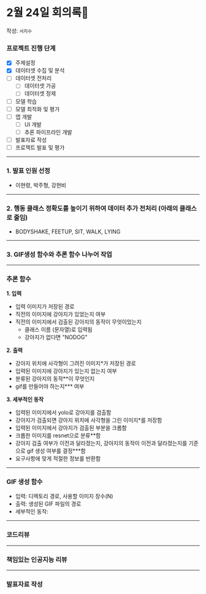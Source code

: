 # 2월 24일 회의록🐋
작성: `서지수`

### 프로젝트 진행 단계
- [x] 주제설정
- [x] 데이터셋 수집 및 분석
- [ ] 데이터셋 전처리
  - [ ] 데이터셋 가공
  - [ ] 데이터셋 정제
- [ ] 모델 학습
- [ ] 모델 최적화 및 평가
- [ ] 앱 개발
  - [ ] UI 개발
  - [ ] 추론 파이프라인 개발
- [ ] 발표자료 작성
- [ ] 프로젝트 발표 및 평가

---

### 1. 발표 인원 선정
 * 이현령, 박주형, 강현비

---

### 2. 행동 클래스 정확도를 높이기 위하여 데이터 추가 전처리 (아래의 클래스로 줄임)
* BODYSHAKE, FEETUP, SIT, WALK, LYING

---

### 3. GIF생성 함수와 추론 함수 나누어 작업

---

### 추론 함수
**1. 입력** 
   * 입력 이미지가 저장된 경로
   * 직전의 이미지에 강아지가 있었는지 여부
   * 직전의 이미지에서 검출된 강아지의 동작이 무엇이었는지
      - 클래스 이름 (문자열)로 입력됨
      - 강아지가 없다면 "NODOG" 

**2. 출력** 
   * 강아지 위치에 사각형이 그려진 이미지*가 저장된 경로
   * 입력된 이미지에 강아지가 있는지 없는지 여부
   * 분류된 강아지의 동작**이 무엇인지
   * gif를 만들어야 하는지*** 여부

**3. 세부적인 동작**
   * 입력된 이미지에서 yolo로 강아지를 검출함
   * 강아지가 검출되면 강아지 위치에 사각형을 그린 이미지*를 저장함
   * 입력된 이미지에서 강아지가 검출된 부분을 크롭함
   * 크롭한 이미지를 resnet으로 분류**함
   * 강아지 검출 여부가 이전과 달라졌는지, 강아지의 동작이 이전과 달라졌는지를 기준으로 gif 생성 여부를 결정***함
   * 요구사항에 맞게 적절한 정보를 반환함

---

### GIF 생성 함수
* 입력: 디렉토리 경로, 사용할 이미지 장수(N)
* 출력: 생성된 GIF 파일의 경로
* 세부적인 동작:

---

### 코드리뷰

---

### 책임있는 인공지능 리뷰

---

### 발표자료 작성
